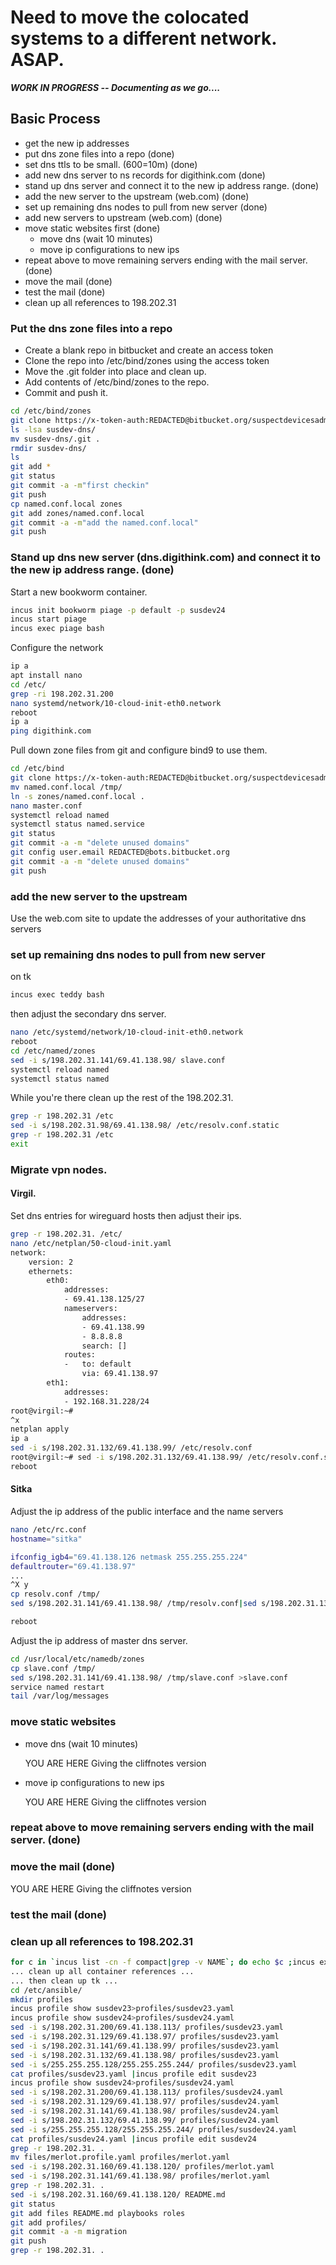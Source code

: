 # Need to move the colocated systems to a different network. ASAP.

***WORK IN PROGRESS -- Documenting as we go....***

## Basic Process

- get the new ip addresses
- put dns zone files into a repo (done)
- set dns ttls to be small. (600=10m) (done)
- add new dns server to ns records for digithink.com (done)
- stand up dns server and connect it to the new ip address range. (done)
- add the new server to the upstream (web.com) (done)
- set up remaining dns nodes to pull from new server (done) 
- add new servers to upstream (web.com) (done)
- move static websites first (done)
  - move dns (wait 10 minutes)
  - move ip configurations to new ips
- repeat above to move remaining servers ending with the mail server. (done)
- move the mail (done)
- test the mail (done)
- clean up all references to 198.202.31

### Put the dns zone files into a repo

- Create a blank repo in bitbucket and create an access token
- Clone the repo into /etc/bind/zones using the access token
- Move the .git folder into place and clean up.
- Add contents of /etc/bind/zones to the repo.
- Commit and push it.

```sh
cd /etc/bind/zones
git clone https://x-token-auth:REDACTED@bitbucket.org/suspectdevicesadmin/susdev-dns.git
ls -lsa susdev-dns/
mv susdev-dns/.git .
rmdir susdev-dns/
ls
git add *
git status
git commit -a -m"first checkin"
git push
cp named.conf.local zones
git add zones/named.conf.local
git commit -a -m"add the named.conf.local"
git push
```

### Stand up dns new server (dns.digithink.com) and connect it to the new ip address range. (done)

Start a new bookworm container.

```sh
incus init bookworm piage -p default -p susdev24
incus start piage
incus exec piage bash
```

Configure the network

```sh
ip a
apt install nano
cd /etc/
grep -ri 198.202.31.200
nano systemd/network/10-cloud-init-eth0.network
reboot
ip a
ping digithink.com
```

Pull down zone files from git and configure bind9 to use them.

```sh
cd /etc/bind
git clone https://x-token-auth:REDACTED@bitbucket.org/suspectdevicesadmin/susdev-dns.git zones
mv named.conf.local /tmp/
ln -s zones/named.conf.local .
nano master.conf
systemctl reload named
systemctl status named.service
git status
git commit -a -m "delete unused domains"
git config user.email REDACTED@bots.bitbucket.org
git commit -a -m "delete unused domains"
git push
```

### add the new server to the upstream

Use the web.com site to update the addresses of your authoritative dns servers

### set up remaining dns nodes to pull from new server

on tk

```sh
incus exec teddy bash
```

then adjust the secondary dns server.
```sh
nano /etc/systemd/network/10-cloud-init-eth0.network
reboot
cd /etc/named/zones
sed -i s/198.202.31.141/69.41.138.98/ slave.conf
systemctl reload named
systemctl status named
```

While you're there clean up the rest of the 198.202.31.

```sh
grep -r 198.202.31 /etc
sed -i s/198.202.31.98/69.41.138.98/ /etc/resolv.conf.static
grep -r 198.202.31 /etc
exit
```

### Migrate vpn nodes.

#### Virgil.

Set dns entries for wireguard hosts then adjust their ips.

```sh
grep -r 198.202.31. /etc/
nano /etc/netplan/50-cloud-init.yaml
network:
    version: 2
    ethernets:
        eth0:
            addresses:
            - 69.41.138.125/27
            nameservers:
                addresses:
                - 69.41.138.99
                - 8.8.8.8
                search: []
            routes:
            -   to: default
                via: 69.41.138.97
        eth1:
            addresses:
            - 192.168.31.228/24
root@virgil:~#
^x
netplan apply
ip a
sed -i s/198.202.31.132/69.41.138.99/ /etc/resolv.conf
root@virgil:~# sed -i s/198.202.31.132/69.41.138.99/ /etc/resolv.conf.static
reboot
```

#### Sitka

Adjust the ip address of the public interface and the name servers

```sh
nano /etc/rc.conf
hostname="sitka"

ifconfig_igb4="69.41.138.126 netmask 255.255.255.224"
defaultrouter="69.41.138.97"
...
^X y
cp resolv.conf /tmp/
sed s/198.202.31.141/69.41.138.98/ /tmp/resolv.conf|sed s/198.202.31.132/69.41.138.99/>/etc/resolv.conf

reboot
```

Adjust the ip address of master dns server.

```sh
cd /usr/local/etc/namedb/zones
cp slave.conf /tmp/
sed s/198.202.31.141/69.41.138.98/ /tmp/slave.conf >slave.conf
service named restart
tail /var/log/messages
```

### move static websites 

- move dns (wait 10 minutes)

  YOU ARE HERE Giving the cliffnotes version

- move ip configurations to new ips

  YOU ARE HERE Giving the cliffnotes version

### repeat above to move remaining servers ending with the mail server. (done)

### move the mail (done)

YOU ARE HERE Giving the cliffnotes version

### test the mail (done)

### clean up all references to 198.202.31

```sh
for c in `incus list -cn -f compact|grep -v NAME`; do echo $c ;incus exec $c -- grep -r 198.202.31. /etc/; done ; echo `hostname`; grep -r 198.202.31. /etc/
... clean up all container references ...
... then clean up tk ...
cd /etc/ansible/
mkdir profiles
incus profile show susdev23>profiles/susdev23.yaml
incus profile show susdev24>profiles/susdev24.yaml
sed -i s/198.202.31.200/69.41.138.113/ profiles/susdev23.yaml
sed -i s/198.202.31.129/69.41.138.97/ profiles/susdev23.yaml
sed -i s/198.202.31.141/69.41.138.99/ profiles/susdev23.yaml
sed -i s/198.202.31.132/69.41.138.98/ profiles/susdev23.yaml
sed -i s/255.255.255.128/255.255.255.244/ profiles/susdev23.yaml
cat profiles/susdev23.yaml |incus profile edit susdev23
incus profile show susdev24>profiles/susdev24.yaml
sed -i s/198.202.31.200/69.41.138.113/ profiles/susdev24.yaml
sed -i s/198.202.31.129/69.41.138.97/ profiles/susdev24.yaml
sed -i s/198.202.31.141/69.41.138.98/ profiles/susdev24.yaml
sed -i s/198.202.31.132/69.41.138.99/ profiles/susdev24.yaml
sed -i s/255.255.255.128/255.255.255.244/ profiles/susdev24.yaml
cat profiles/susdev24.yaml |incus profile edit susdev24
grep -r 198.202.31. .
mv files/merlot.profile.yaml profiles/merlot.yaml
sed -i s/198.202.31.160/69.41.138.120/ profiles/merlot.yaml
sed -i s/198.202.31.141/69.41.138.98/ profiles/merlot.yaml
grep -r 198.202.31. .
sed -i s/198.202.31.160/69.41.138.120/ README.md
git status
git add files README.md playbooks roles
git add profiles/
git commit -a -m migration
git push
grep -r 198.202.31. .
```

